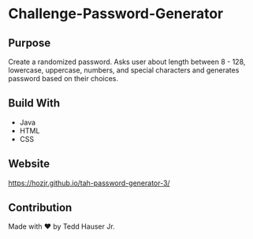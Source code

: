 # Challenge-Password-Generator

## Purpose
Create a randomized password. Asks user about length between 8 - 128, lowercase, uppercase, numbers, and special characters and generates password based on their choices.

## Build With
* Java
* HTML
* CSS

## Website
https://hozjr.github.io/tah-password-generator-3/

## Contribution
Made with ❤️ by Tedd Hauser Jr.

